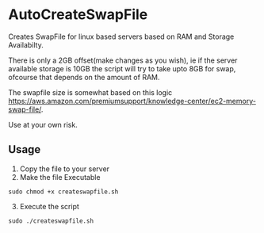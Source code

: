 # AutoCreateSwapFile

Creates SwapFile for linux based servers based on RAM and Storage Availabilty.

There is only a 2GB offset(make changes as you wish), ie if the server available storage is 10GB the script will try to take upto 8GB for swap, ofcourse that depends on the amount of RAM.

The swapfile size is somewhat based on this logic https://aws.amazon.com/premiumsupport/knowledge-center/ec2-memory-swap-file/.

Use at your own risk.

## Usage
1. Copy the file to your server
2. Make the file Executable
  ```
  sudo chmod +x createswapfile.sh
  ```
 3. Execute the script
 ```
 sudo ./createswapfile.sh
 ```
